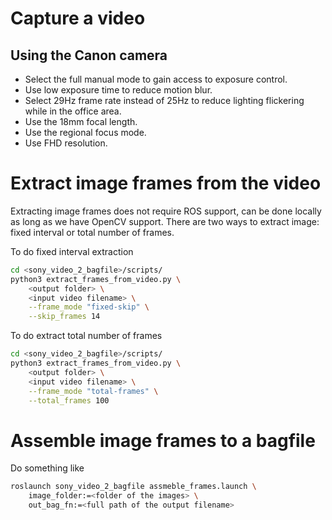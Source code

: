 
# Capture a video

## Using the Canon camera

- Select the full manual mode to gain access to exposure control.
- Use low exposure time to reduce motion blur.
- Select 29Hz frame rate instead of 25Hz to reduce lighting flickering while in the office area.
- Use the 18mm focal length.
- Use the regional focus mode.
- Use FHD resolution.

# Extract image frames from the video

Extracting image frames does not require ROS support, can be done locally as long as we have OpenCV 
support. There are two ways to extract image: fixed interval or total number of frames.

To do fixed interval extraction

```bash
cd <sony_video_2_bagfile>/scripts/
python3 extract_frames_from_video.py \
    <output folder> \
    <input video filename> \
    --frame_mode "fixed-skip" \
    --skip_frames 14
```

To do extract total number of frames

```bash
cd <sony_video_2_bagfile>/scripts/
python3 extract_frames_from_video.py \
    <output folder> \
    <input video filename> \
    --frame_mode "total-frames" \
    --total_frames 100
```

# Assemble image frames to a bagfile

Do something like

```bash
roslaunch sony_video_2_bagfile assmeble_frames.launch \
    image_folder:=<folder of the images> \
    out_bag_fn:=<full path of the output filename>
```

